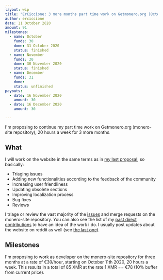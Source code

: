 ```yaml
---
layout: wip
title: "ErCiccione: 3 more months part time work on Getmonero.org (October-December)"
author: erciccione
date: 11 October 2020
amount: 91
milestones:
  - name: October
    funds: 30
    done: 31 October 2020
    status: finished
  - name: November
    funds: 30
    done: 30 November 2020
    status: finished
  - name: December
    funds: 31
    done:
    status: unfinished
payouts:
  - date: 16 November 2020
    amount: 30
  - date: 16 December 2020
    amount: 30

---
```


I'm proposing to continue my part time work on Getmonero.org (monero-site repository), 20 hours a week for 3 more months.

## What
I will work on the website in the same terms as in [my last proposal](https://ccs.getmonero.org/proposals/erciccione-website2.html), so basically:

- Triaging issues
- Adding new functionalities according to the feedback of the community
- Increasing user friendliness
- Updating obsolete sections
- Improving localization process
- Bug fixes
- Reviews

I triage or review the vast majority of the [issues](https://github.com/monero-project/monero-site/issues) and merge requests on the monero-site repository. You can also see the list of my [past direct contributions](https://github.com/monero-project/monero-site/pulls?q=is%3Apr+author%3Aerciccione) to have an idea of the work i do. I usually post updates about the website on reddit as well (see [the last one](https://www.reddit.com/r/Monero/comments/iufpc3/getmoneroorg_updated_new_blog_posts_improved/)).

## Milestones
I'm proposing to work as developer on the monero-site repository for three months at a rate of €30/hour, starting on October 11th 2020, 20 hours a week. This results in a total of 85 XMR at the rate 1 XMR == €78 (10% buffer from current price).
